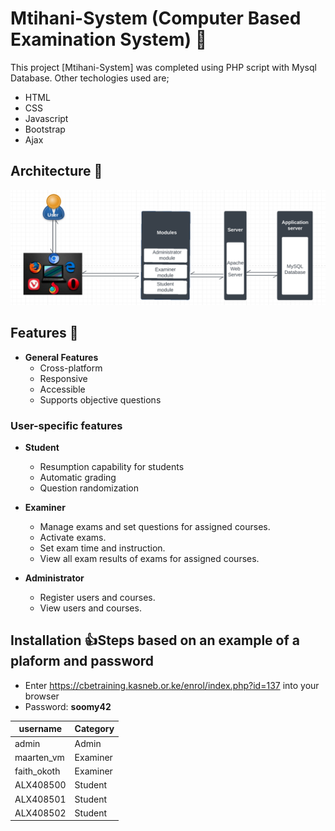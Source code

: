 # Mtihani-System (Computer Based Examination System) :page_facing_up:

This project [Mtihani-System] was completed using PHP script with Mysql Database. Other techologies used are;
* HTML
* CSS
* Javascript
* Bootstrap
* Ajax

## Architecture :couple:
![Architecture](assets/images/architecture.jpg)

## Features :speech_balloon:
* **General Features**
    - Cross-platform
    - Responsive
    - Accessible
    - Supports objective questions

### User-specific features
* **Student**
    - Resumption capability for students
    - Automatic grading
    - Question randomization

* **Examiner**
    - Manage exams and set questions for assigned courses.
    - Activate exams.
    - Set exam time and instruction.
    - View all exam results of exams for assigned courses.

* **Administrator**
    - Register users and courses.
    - View users and courses.


## Installation :thumbsup:Steps based on an example of a plaform and password
* Enter https://cbetraining.kasneb.or.ke/enrol/index.php?id=137 into your browser
* Password: **soomy42**

| username | Category |
| ------------- | ------------- |
| admin  | Admin  |
| maarten_vm  | Examiner  |
| faith_okoth  | Examiner  |
| ALX408500  | Student  |
| ALX408501  | Student  |
| ALX408502  | Student  |


